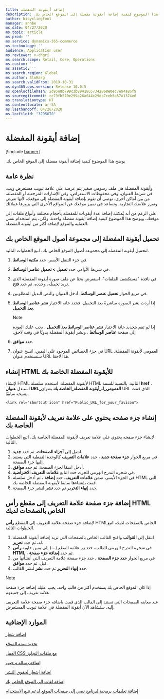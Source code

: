 ```yaml
---
title: إضافة أيقونة المفضلة
description: ‏‫يوضح هذا الموضوع كيفية إضافة أيقونة مفضلة إلى الموقع الخاص بك.‬
author: bicyclingfool
manager: annbe
ms.date: 04/27/2020
ms.topic: article
ms.prod: ''
ms.service: dynamics-365-commerce
ms.technology: ''
audience: Application user
ms.reviewer: v-chgri
ms.search.scope: Retail, Core, Operations
ms.custom: ''
ms.assetid: ''
ms.search.region: Global
ms.author: StuHarg
ms.search.validFrom: 2019-10-31
ms.dyn365.ops.version: Release 10.0.5
ms.openlocfilehash: 2d95e8b799c3b89418657342868e0ec7e94a86f9
ms.sourcegitcommit: ce79fb570e299a26a644e29da7ceb5a57a1374e6
ms.translationtype: HT
ms.contentlocale: ar-SA
ms.lasthandoff: 04/28/2020
ms.locfileid: "3295070"
---
```

# <a name="add-a-favicon"></a>إضافة أيقونة المفضلة

[!include [banner](includes/banner.md)]

‏‫يوضح هذا الموضوع كيفية إضافة أيقونة مفضلة إلى الموقع الخاص بك.‬

## <a name="overview"></a>نظرة عامة

وأيقونة المفضلة هي ملف رسومي صغير يتم عرضة على علامة تبويب مستعرض ويب، في شريط العنوان، وفي محفوظات الاستعراض، وفي الإشارات المرجعية أو المفضلة، من بين أماكن أخرى. نوصي أن تقوم بإضافة أيقونة المفضلة إلى موقعك، لأنها تعرض وتعزز علامتك التجارية، وتساعد في تمييز موقعك عن المواقع الأخرى التي يزورها عملائك.

على الرغم من أنه يُمكنك إضافة عدة أيقونات للمفضلة بأحجام مختلفة وأنواع ملفات إلى موقعك، ويوضح هذا الموضوع كيفية إضافة أيقونة مفضلة واحدة. ولكن، يتم استخدام نفس العملية والموقع لإضافة أكثر من أيقونة المفضلة.

## <a name="upload-a-favicon-to-your-sites-asset-collection"></a>تحميل أيقونة المفضلة إلى مجموعة أصول الموقع الخاص بك

لتحميل أيقونة المفضلة إلى مجموعة أصول الموقع الخاص بك، اتبع الخطوات التالية.

1. في جزء التنقل الأيسر، حدد **مكتبة الوسائط**.
1. في شريط الأوامر، حدد **تحميل \> تحميل عناصر الوسائط**.
1. في نافذة "مستكشف الملفات"، استعرض بحثا عن ملف صورة أيقونة المفضلة‬ الذي تريد تحميله، وحدده، ثم حدد **فتح**.
1. في مربع الحوار **تحميل عنصر الوسائط**، أدخل العنوان والنص البديل المطلوبين.
1. إذا أردت نشر الصورة مباشرةً بعد التحميل، فحدد خانه الاختيار **نشر عناصر الوسائط بعد التحميل**.

    > [!NOTE]
    > إذا لم تقم بتحديد خانة الاختيار **نشر عناصر الوسائط بعد التحميل‬‏‫** ، يجب عليك العودة إلى صفحة **عناصر الوسائط** ، ونشر أيقونة المفضلة يدويًا في وقت لاحق.

1. حدد **موافق**.
1. في جزء الخصائص الموجود على اليمين، انسخ عنوان URL العمومي لأيقونة المفضلة. ستستخدم عنوان URL هذا لاحقا.

## <a name="create-the-html-for-your-favicon"></a>إنشاء HTML للأيقونة المفضلة الخاصة بك

لإنشاء HTML لأيقونة المفضلة، استخدم سلسلة HTML التالية. بالنسبة للسمة **href** ، استبدل **عنوان URL\_العمومي\_لـ\_أيقونة المفضلة\_الخاصة بك** بعنوان URL الذي قمت بنسخه سابقًا.

`<link rel="shortcut icon" href="Public_URL_for_your_favicon">`

## <a name="create-a-page-fragment-that-contains-a-metatag-for-your-favicon"></a>إنشاء جزء صفحه يحتوي على علامة تعريف لأيقونة المفضلة الخاصة بك

لإنشاء جزء صفحه يحتوي على علامة تعريف لأيقونة المفضلة الخاصة بك، اتبع الخطوات التالية.

1. انتقل إلى **أجزاء الصفحات**، ثم حدد **جديد**.
1. في مربع الحوار **جزء صفحة جديد** ، حدد **علامات التعريف** كالوحدة النمطية التي يستند إليها جزء الصفحة.
1. أدخل اسمًا لجزء الصفحة، ثم حدد **موافق**.
1. في شجره التدرج الهرمي للجزء، حدد التابع **علامات التعريف الافتراضية**.
1. في الجزء الأيسر، ضمن **علامات التعريف**، حدد **إضافة** ، ثم أدخل سلسلة HTML التي قمت بإنشاءها سابقا لأيقونة المفضلة الخاصة بك. 
1. حدد **إنهاء التحرير** ثم حدد **نشر** لنشر جزء الصفحة.

## <a name="add-the-metatag-page-fragment-to-the-html-head-section-of-your-pages"></a>إضافة جزء صفحة علامة التعريف إلى مقطع رأس HTML الخاص بالصفحات لديك

لإضافة جزء صفحة علامة التعريف إلى المقطع **رأس** HTMLالخاص بالصفحات لديك، اتبع الخطوات التالية.

1. انتقل إلى **القوالب** وافتح القالب الخاص بالصفحات التي تريد إضافة أيقونة المفضلة له، ثم حدد **تحرير**.
1. في شجره التدرج الهرمي للقالب، حدد زر علامة القطع (**...**) إلى يمين حاوية **رأس HTML** ، ثم حدد **إضافة جزء صفحة**.
1. في مربع الحوار **حدد جزء الصفحة** ، حدد جزء صفحة علامة التعريف التي أنشأتها من قبل، ثم حدد **موافق**.
1. حدد **إنهاء التحرير** ثم حدد **نشر** لنشر القالب.

> [!NOTE]
> إذا كان الموقع الخاص بك يستخدم أكثر من قالب واحد، يجب عليك إضافة جزء صفحة علامة تعريف إلى جميعهم.

عند معاينه الصفحات التي تستند إلى القالب الذي قمت باضافه جزء صفحة علامة التعريف إليه، ستشاهد الآن أيقونة المفضلة في علامة تبويب المستعرض.

## <a name="additional-resources"></a>الموارد الإضافية

[إضافة شعار](add-logo.md)

[تحديد سمة الموقع](select-site-theme.md)

[العمل CSS مع ملفات التجاوز](css-override-files.md)

[إضافة رسالة ترحيب](add-welcome-message.md)

[إضافة إشعار لحقوق النشر](add-copyright-notice.md)

[إضافة لغات إلى الموقع الخاص بك](add-languages-to-site.md)

[إضافة تعليمات برمجية لبرنامج نصي إلى صفحات الموقع لدعم تتبع الاستخدام](add-telemetry.md)

